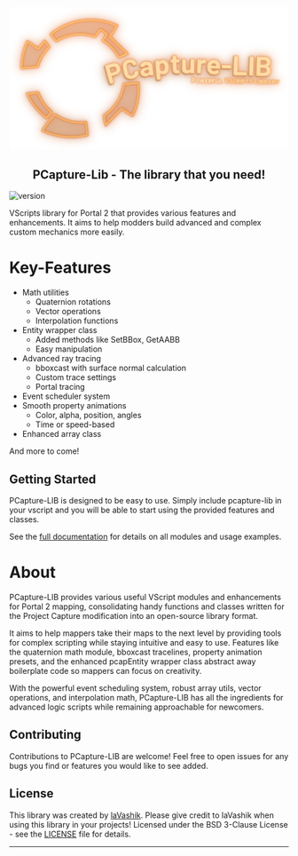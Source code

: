 <div align="center">
<img src="other\logo.png" alt="Logo"> <!-- width="660" height="350" -->

<h2 align="center">
    PCapture-Lib - The library that you need!
</h2>
</div>

![version](https://img.shields.io/badge/Pcapture--Lib-v0.9.3-informational)

VScripts library for Portal 2 that provides various features and enhancements. It aims to help modders build advanced and complex custom mechanics more easily.

# Key-Features
- Math utilities 
  - Quaternion rotations
  - Vector operations
  - Interpolation functions
- Entity wrapper class
  - Added methods like SetBBox, GetAABB
  - Easy manipulation
- Advanced ray tracing
  - bboxcast with surface normal calculation
  - Custom trace settings
  - Portal tracing
- Event scheduler system
- Smooth property animations
  - Color, alpha, position, angles
  - Time or speed-based
- Enhanced array class

And more to come!

## Getting Started

PCapture-LIB is designed to be easy to use. Simply include pcapture-lib in your vscript and you will be able to start using the provided features and classes. 

See the [full documentation](documentation.md) for details on all modules and usage examples.


# About

PCapture-LIB provides various useful VScript modules and enhancements for Portal 2 mapping, consolidating handy functions and classes written for the Project Capture modification into an open-source library format.

It aims to help mappers take their maps to the next level by providing tools for complex scripting while staying intuitive and easy to use. Features like the quaternion math module, bboxcast tracelines, property animation presets, and the enhanced pcapEntity wrapper class abstract away boilerplate code so mappers can focus on creativity.

With the powerful event scheduling system, robust array utils, vector operations, and interpolation math, PCapture-LIB has all the ingredients for advanced logic scripts while remaining approachable for newcomers.


## Contributing

Contributions to PCapture-LIB are welcome! Feel free to open issues for any bugs you find or features you would like to see added.

## License

This library was created by [laVashik](https://www.youtube.com/@laVashikProductions). Please give credit to laVashik when using this library in your projects! Licensed under the BSD 3-Clause License - see the [LICENSE](LICENSE) file for details.

--------

